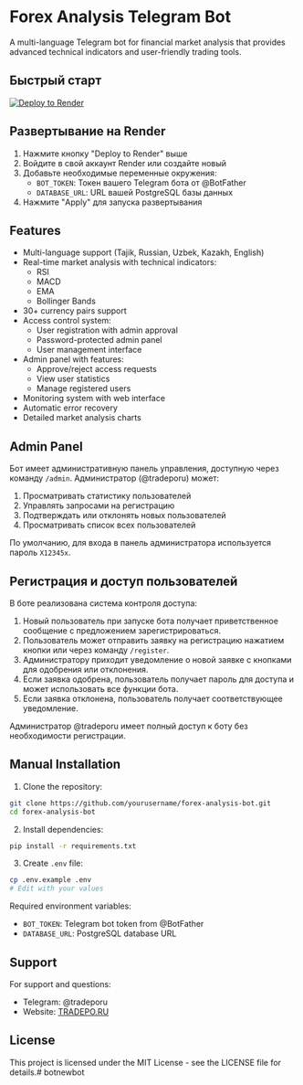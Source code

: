 # Forex Analysis Telegram Bot

A multi-language Telegram bot for financial market analysis that provides advanced technical indicators and user-friendly trading tools.

## Быстрый старт

[![Deploy to Render](https://render.com/images/deploy-to-render-button.svg)](https://render.com/deploy)

## Развертывание на Render

1. Нажмите кнопку "Deploy to Render" выше
2. Войдите в свой аккаунт Render или создайте новый
3. Добавьте необходимые переменные окружения:
   - `BOT_TOKEN`: Токен вашего Telegram бота от @BotFather
   - `DATABASE_URL`: URL вашей PostgreSQL базы данных
4. Нажмите "Apply" для запуска развертывания

## Features

- Multi-language support (Tajik, Russian, Uzbek, Kazakh, English)
- Real-time market analysis with technical indicators:
  - RSI
  - MACD
  - EMA
  - Bollinger Bands
- 30+ currency pairs support
- Access control system:
  - User registration with admin approval
  - Password-protected admin panel
  - User management interface
- Admin panel with features:
  - Approve/reject access requests
  - View user statistics
  - Manage registered users
- Monitoring system with web interface
- Automatic error recovery
- Detailed market analysis charts

## Admin Panel

Бот имеет административную панель управления, доступную через команду `/admin`. 
Администратор (@tradeporu) может:

1. Просматривать статистику пользователей
2. Управлять запросами на регистрацию
3. Подтверждать или отклонять новых пользователей
4. Просматривать список всех пользователей

По умолчанию, для входа в панель администратора используется пароль `X12345x`.

## Регистрация и доступ пользователей

В боте реализована система контроля доступа:

1. Новый пользователь при запуске бота получает приветственное сообщение с предложением зарегистрироваться.
2. Пользователь может отправить заявку на регистрацию нажатием кнопки или через команду `/register`.
3. Администратору приходит уведомление о новой заявке с кнопками для одобрения или отклонения.
4. Если заявка одобрена, пользователь получает пароль для доступа и может использовать все функции бота.
5. Если заявка отклонена, пользователь получает соответствующее уведомление.

Администратор @tradeporu имеет полный доступ к боту без необходимости регистрации.

## Manual Installation

1. Clone the repository:
```bash
git clone https://github.com/yourusername/forex-analysis-bot.git
cd forex-analysis-bot
```

2. Install dependencies:
```bash
pip install -r requirements.txt
```

3. Create `.env` file:
```bash
cp .env.example .env
# Edit with your values
```

Required environment variables:
- `BOT_TOKEN`: Telegram bot token from @BotFather
- `DATABASE_URL`: PostgreSQL database URL


## Support

For support and questions:
- Telegram: @tradeporu
- Website: [TRADEPO.RU](https://tradepo.ru)

## License

This project is licensed under the MIT License - see the LICENSE file for details.# botnewbot
